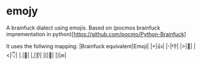 # emojy

A brainfuck dialect using emojis. Based on (pocmos brainfuck imprementation in python)[https://github.com/pocmo/Python-Brainfuck]

It uses the follwing mapping:
|Brainfuck equivalent|Emoji|
|+|👍|
|-|👎|
|>|🖕|
|<|👇|
|.|👄|
|,|👂|
|[|🔁|
|]|🔚|
